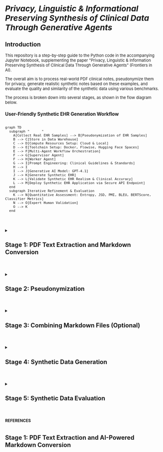 <span style="font-size: 13px;">

# *Privacy, Linguistic & Informational Preserving Synthesis of Clinical Data Through Generative Agents*


## Introduction

  This repository is a step-by-step guide to the Python code in the accompanying Jupyter Notebook, supplementing the paper "Privacy, Linguistic & Information Preserving Synthesis of Clinical Data Through Generative Agents" (Frontiers in AI).

  The overall aim is to process real-world PDF clinical notes, pseudonymize them for privacy, generate realistic synthetic notes based on these examples, and evaluate the quality and similarity of the synthetic data using various benchmarks.

  The process is broken down into several stages, as shown in the flow diagram below.

### User-Friendly Synthetic EHR Generation Workflow
```mermaid 

graph TD  
  subgraph "      "
    A[Collect Real EHR Samples] --> B[Pseudonymization of EHR Samples]  
    B --> C[Store in Data Warehouse]  
    C --> D[Compute Resources Setup: Cloud & Local]  
    D --> E[Toolchain Setup: Docker, Flowise, Hugging Face Spaces]  
    E --> F[Multi-Agent Workflow Orchestration]  
    F --> G[Supervisor Agent]  
    F --> H[Worker Agent]  
    G --> I[Prompt Engineering: Clinical Guidelines & Standards]  
    H --> I  
    I --> J[Generative AI Model: GPT-4.1]  
    J --> K[Generate Synthetic EHR]  
    K --> L[Validate Synthetic EHR Realism & Clinical Accuracy]  
    L --> M[Deploy Synthetic EHR Application via Secure API Endpoint]  
  end  
  subgraph Iterative Refinement & Evaluation  
    K --> N[Quantitative Assessment: Entropy, JSD, PMI, BLEU, BERTScore, Classifier Metrics]  
    N --> O[Expert Human Validation]  
    O --> K  
  end
  
  ```  
#
  </details>

  <details>
  <summary><h2><strong>Stage 1: PDF Text Extraction and Markdown Conversion</strong></h2></summary>

  This initial stage is crucial for transforming raw PDF documents into a structured Markdown format. This conversion makes the textual content more amenable to subsequent processing, such as pseudonymization and analysis. The process leverages an AI model for intelligent structuring of the extracted text.

  **Purpose:** To systematically extract all readable text content from a collection of PDF files and then convert this raw text into well-structured Markdown. The conversion aims to preserve or infer document elements like headings, lists, and paragraphs, utilizing the capabilities of an Azure OpenAI GPT-4.1 model.

  **Key Code Components:**

  1.  **`extract_text_from_pdf(pdf_path)`**:
      *   **Library Used:** `PyMuPDF (fitz)`
      *   **Functionality:**
          *   Opens a PDF file specified by `pdf_path`.
          *   Iterates through each page of the PDF.
          *   Extracts plain text from each page using `page.get_text("text")`.
          *   Concatenates the text from all pages, adding a double newline (`\n\n`) as a separator between page contents.
          *   Includes basic error handling to catch and report issues during PDF reading, returning `None` if an error occurs.

  2.  **`convert_text_to_markdown(text_content, pdf_filename)`**:
      *   **Library Used:** `openai` (for Azure OpenAI)
      *   **Functionality:**
          *   Takes the raw `text_content` (extracted from a PDF) and the original `pdf_filename` (for context in prompts) as input.
          *   If `text_content` is empty, it returns `None`.
          *   Constructs a request to the Azure OpenAI API using the initialized `client` object.
          *   **AI Model Invocation:**
              *   Uses the deployment specified by `AZURE_OPENAI_DEPLOYMENT_NAME` (e.g., "GPT4.1").
              *   Sends a chat completion request with:
                  *   A `system_prompt` instructing the AI to act as an assistant specialized in converting raw text to well-structured Markdown, emphasizing retention of meaning, structure, and technical details without adding conversational fluff.
                  *   A `user_prompt` that includes the `text_content` and `pdf_filename`, asking the AI to convert the text to Markdown, paying attention to potential structural elements (headings, lists, paragraphs) and to output *only* the Markdown content.
                  *   `temperature` is set to `0.2` for more deterministic and factual output.
                  *   `max_tokens` is set to `24000` to accommodate potentially large documents.
          *   Extracts the AI-generated Markdown from the API response.
          *   Includes error handling for the API call, printing an error message and returning `None` if the conversion fails.

  3.  **`save_single_markdown_file(markdown_content, output_path)`**:
      *   **Library Used:** `os` (for path manipulation, though file I/O is standard Python)
      *   **Functionality:**
          *   A utility function that takes the generated `markdown_content` string and an `output_path`.
          *   Writes the `markdown_content` to the specified `output_path` using UTF-8 encoding.
          *   Includes basic error handling for file writing operations.

  **Inputs:**

  *   A collection of original PDF files located in the directory specified by the `PDF_DIRECTORY_PATH` variable.
  *   Azure OpenAI Service Configuration:
      *   `AZURE_OPENAI_ENDPOINT`: The endpoint URL for your Azure OpenAI service.
      *   `AZURE_OPENAI_API_KEY`: Your Azure OpenAI API key (Note: This is a sensitive credential and should be managed securely, not hardcoded directly for production or shared repositories).
      *   `AZURE_OPENAI_DEPLOYMENT_NAME`: The specific deployment name of your model in Azure OpenAI Studio (e.g., "GPT4.1").
      *   `API_VERSION`: The API version for the Azure OpenAI service (e.g., "2024-12-01-preview").
  *   An initialized `AzureOpenAI` client object, configured with the above credentials.

  **Outputs:**

  *   Individual Markdown files, where each file corresponds to an input PDF.
  *   These Markdown files are named `[original_filename_without_extension].md` (e.g., `report1.pdf` becomes `report1.md`).
  *   The output Markdown files are saved directly within the `PDF_DIRECTORY_PATH`.

  **Configuration Variables Used:**

  *   `PDF_DIRECTORY_PATH`: String specifying the absolute or relative path to the directory containing the input PDF files.
  *   `AZURE_OPENAI_ENDPOINT`, `AZURE_OPENAI_API_KEY`, `AZURE_OPENAI_DEPLOYMENT_NAME`, `API_VERSION`: As described under "Inputs".
  *   Prompts within `convert_text_to_markdown`:
      *   `system_prompt`: Defines the AI's role and general output requirements.
      *   `user_prompt`: Provides the specific text and instructions for the conversion task.

  **Workflow Summary:**

  The main execution block iterates through each PDF file found in `PDF_DIRECTORY_PATH`. For each PDF:
  1.  Text is extracted using `extract_text_from_pdf`.
  2.  If text extraction is successful, the text is passed to `convert_text_to_markdown`.
  3.  If Markdown conversion is successful, the resulting Markdown content is saved as an individual `.md` file using `save_single_markdown_file`.
  4.  Progress and any errors are logged to the console.
  </details>

#

  <details>
  <summary><h2><strong>Stage 2: Pseudonymization</strong></h2></summary>

  To protect patient privacy and create a safe dataset for further use (like example data for generation), this stage identifies and replaces personal identifiers in the Markdown files.

  * **Purpose:** To replace privacy-sensitive information, specifically person names (patients, doctors, staff, etc.), with realistic-sounding pseudonyms while strictly preserving the original Markdown structure and content otherwise, using an AI model.  
  * **Key Code Components:**  
    * pseudonymize\_markdown(markdown\_content, pdf\_filename): A function that sends the Markdown text (generated in Stage 1\) to Azure OpenAI (using the client object and AZURE\_OPENAI\_DEPLOYMENT\_NAME) with a strict system prompt instructing the model *only* to replace names and retain Markdown formatting.  
    * save\_single\_markdown\_file(markdown\_content, output\_path): Reused helper function to save the pseudonymized Markdown content to a new file.  
  * **Inputs:**  
    * Individual Markdown files (\*.md) generated in Stage 1\.  
    * Azure OpenAI API configuration and initialized client object.  
  * **Outputs:**  
    * Individual pseudonymized Markdown files (pseudo\_\[original\_filename\].md) created within the PDF\_DIRECTORY\_PATH.  
  * **Configuration:**  
    * Azure OpenAI endpoint, key, deployment name (AZURE\_OPENAI\_DEPLOYMENT\_NAME), and API version.  
    * PSEUDO\_SYSTEM\_MESSAGE\_CONTENT: A crucial system prompt that strictly limits the AI's action to name replacement and markdown preservation.  
    * PRIVACY\_CATEGORIES (optional list, mainly for context).
  </details>

#


  <details>
  <summary><h2><strong>Stage 3: Combining Markdown Files (Optional)</strong></h2></summary>

  This stage is primarily for creating single files containing the processed data, which can be useful for reviewing the entire dataset or for simple corpus loading, although the subsequent stages load individual files.

  * **Purpose:** To concatenate the content of all individual Markdown files (both original converted and pseudonymized) into two single, large Markdown files.  
  * **Key Code Components:**  
    * save\_combined\_markdown\_to\_file(combined\_markdown\_content, output\_path, file\_description): A helper function to write the combined string to a specified file.  
  * **Inputs:**  
    * Individual Markdown files (\*.md and pseudo\_\*.md) from the PDF\_DIRECTORY\_PATH.  
  * **Outputs:**  
    * combined\_epds\_markdown.md (all original converted content) saved in the parent directory of PDF\_DIRECTORY\_PATH.  
    * pseudo\_combined\_epds\_markdown.md (all pseudonymized content) saved in the parent directory of PDF\_DIRECTORY\_PATH.  
  * **Configuration:**  
    * OUTPUT\_COMBINED\_MD\_FILE\_PATH, OUTPUT\_COMBINED\_PSEUDO\_MD\_FILE\_PATH: Define the output locations and filenames.

  *Note: The main execution block in the initial script handles the looping through files, calling the extraction/conversion/pseudonymization functions, appending content to lists (all\_markdown\_content, all\_pseudonymized\_content), and finally joining and saving the combined content.*
  </details>

#


  <details>
  <summary><h2><strong>Stage 4: Synthetic Data Generation</strong></h2></summary>

  Using the pseudonymized real data as examples and guided by detailed prompts, this stage generates entirely new, artificial patient records for low back pain.

  * **Purpose:** To create a dataset of synthetic physiotherapeutic EHR records that are realistic, follow clinical guidelines (KNGF low back pain), adhere to the ICF model, and mimic the structure and style of the real, pseudonymized data, but represent entirely new patient cases.  
  * **Key Code Components:**  
    * load\_pseudonymized\_examples(directory\_path): Reads content from the individual pseudo\_\*.md files to be included as examples in the AI generation prompt.  
    * generate\_synthetic\_record(client, example\_markdown\_content, record\_number): Constructs a detailed user prompt combining the Worker persona, specific instructions (ICF, KNGF, SOEP format, goal formulation, low back pain focus), and the loaded examples. Sends this to Azure OpenAI (using the client object and AZURE\_OPENAI\_DEPLOYMENT\_NAME) to generate a new, unique record.  
    * save\_synthetic\_record(synthetic\_content, output\_dir, record\_number): Saves the generated synthetic record to an individual file in a new directory.  
  * **Inputs:**  
    * Individual pseudonymized Markdown files (pseudo\_\*.md) from the directory specified by PSEUDO\_MD\_DIRECTORY\_PATH (which is set to reuse the original PDF\_DIRECTORY\_PATH in the provided code).  
    * Azure OpenAI API configuration and initialized client object.  
    * Detailed AI prompts defining the structure and clinical requirements for synthetic data (Supervisor and Worker prompts conceptually translated into the system and user messages).  
  * **Outputs:**  
    * Individual synthetic Markdown files (synthetic\_patient\_\*.md) created in a new output directory specified by SYNTHETIC\_OUTPUT\_DIR.  
  * **Configuration:**  
    * PSEUDO\_MD\_DIRECTORY\_PATH: The source directory for pseudonymized example data.  
    * SYNTHETIC\_OUTPUT\_DIR: The output directory where synthetic data will be saved.  
    * NUM\_SYNTHETIC\_RECORDS\_TO\_GENERATE: Controls how many synthetic files to create.  
    * Azure OpenAI endpoint, key, deployment name (AZURE\_OPENAI\_DEPLOYMENT\_NAME for generation), and API version.  
    * System and user prompts for the generation task. A higher temperature (0.8) is used here to encourage creativity and variation in the generated content.
  </details>

#


  <details>
  <summary><h2><strong>Stage 5: Synthetic Data Evaluation</strong></h2></summary>

  This final stage assesses the quality and similarity of the generated synthetic data compared to the pseudonymized real data using a combination of quantitative benchmarks and a qualitative AI-based review.

  * **Purpose:** To provide metrics and descriptions that indicate how well the synthetic data captures the linguistic, structural, and clinical characteristics of the real-world pseudonymized data.  
  * **Key Code Components:**  
    * load\_file\_content(filepath): Helper function to load content for evaluation.  
    * calculate\_entropy(text, unit): Calculates Shannon's Entropy (character and word level) for the entire corpus of pseudonymized and synthetic texts, measuring linguistic diversity.  
    * calculate\_avg\_bigram\_pmi(text, min\_freq): Calculates the average Pointwise Mutual Information (PMI) for word bigrams above a minimum frequency threshold, serving as a proxy for Mutual Information and measuring word association strength.  
    * calculate\_corpus\_bleu(synthetic\_contents, pseudo\_contents\_list): Calculates the corpus-level BLEU score, measuring n-gram overlap between synthetic texts and the reference set of pseudonymized texts. Requires the sacrebleu library.  
    * calculate\_corpus\_bertscore(synthetic\_contents, pseudo\_contents\_list, lang='nl'): Calculates the BERT Score (Precision, Recall, F1), measuring semantic similarity using contextual embeddings. Requires the bert\_score library.  
    * compare\_docs\_with\_gpt4(client, pseudo\_content, synthetic\_content, pseudo\_filename, synthetic\_filename): Sends pairs of pseudonymized and synthetic texts to Azure OpenAI (using the client object and AZURE\_OPENAI\_DEPLOYMENT\_NAME) with a prompt asking for a qualitative comparison based on structure, style, clinical patterns, and realism, providing a descriptive summary and a rating (Laag/Matig/Hoog).  
    * Code to load *all* contents from both corpora, calculate the quantitative benchmarks, perform pairwise GPT-4 comparisons (randomly pairing synthetic files with pseudonymized ones up to NUM\_COMPARISON\_PAIRS\_TO\_EVALUATE), print all results in a structured report, and optionally save to a JSON file (COMPARISON\_RESULTS\_FILE).  
  * **Inputs:**  
    * Individual pseudonymized Markdown files (pseudo\_\*.md) from PSEUDO\_MD\_DIRECTORY\_PATH\_COMPARE.  
    * Individual synthetic Markdown files (synthetic\_patient\_\*.md) from SYNTHETIC\_MD\_DIRECTORY\_PATH.  
    * Azure OpenAI API configuration and initialized client object (specifically for the qualitative GPT-4 comparison part).  
  * **Outputs:**  
    * Quantitative benchmark values (Character Entropy, Word Entropy, Average Document Length, Average Bigram PMI, BLEU Score, BERT Score) printed to the console.  
    * Qualitative comparison summaries and ratings from GPT-4 for sampled pairs, printed to the console.  
    * Optional JSON file (COMPARISON\_RESULTS\_FILE) containing all benchmark and pairwise results.  
  * **Configuration:**  
    * PSEUDO\_MD\_DIRECTORY\_PATH\_COMPARE: Source directory for pseudonymized files used as references for comparison.  
    * SYNTHETIC\_MD\_DIRECTORY\_PATH: Source directory for synthetic files.  
    * NUM\_COMPARISON\_PAIRS\_TO\_EVALUATE: How many synthetic files to sample for the pairwise GPT-4 comparison.  
    * PMI\_MIN\_BIGRAM\_FREQ: Minimum frequency for a bigram to be included in the Average PMI calculation.  
    * Azure OpenAI endpoint, key, deployment name (AZURE\_OPENAI\_DEPLOYMENT\_NAME for the comparison task), and API version. A lower temperature (0.1) is used for the comparison prompt to encourage deterministic analysis.  
    * The prompt for compare\_docs\_with\_gpt4 explicitly defines the comparison criteria and output format.  
  * **Benchmark Metrics Explained:**  
    * **Shannon's Entropy (Character/Word):** Measures linguistic diversity and unpredictability at the character or word level. Higher values indicate more variety.  
    * **Average Document Length (Characters):** A simple measure of the average size or volume of content per document.  
    * **Average Bigram Pointwise Mutual Information (PMI):** A proxy for Mutual Information, measuring the average strength of association between adjacent words. Higher values suggest stronger or more specific word co-occurrence patterns.  
    * **BLEU Score:** Measures surface-level n-gram overlap. A low score is generally desired for synthetic data to show it's not copying phrasing.  
    * **BERT Score (Precision, Recall, F1):** Measures deeper semantic similarity using contextual embeddings. F1 provides a balanced score of how well the synthetic data captures the meaning and concepts of the real data.  
    * **Informational Accuracy:** A standard, generalizable metric is noted as challenging in this context. Aspects of information capture and clinical plausibility are covered qualitatively by the GPT-4 comparison and partially by BERTScore (semantic similarity) and length comparison.  
    * **Qualitative GPT-4 Comparison:** Provides a human-like assessment by an AI model, evaluating structure, style, clinical realism, and adherence to format based on explicit criteria, offering a descriptive summary and a categorical rating (Laag/Matig/Hoog).

  This guide provides a structured overview of the code's functionality across the different stages of processing, generating, and evaluating the physiotherapeutic EHR data. Refer to the code cells in the notebook for the specific implementation details of each function and the main execution flow.
  </details>

#

**REFERENCES**

#

## Stage 1: PDF Text Extraction and AI-Powered Markdown Conversion


</span>